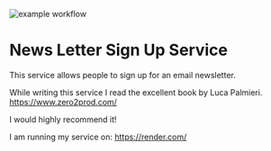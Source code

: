 ![example workflow](https://github.com/rgarbi/newsletter-signup-service/actions/workflows/general.yml/badge.svg)

# News Letter Sign Up Service

This service allows people to sign up for an email newsletter. 

While writing this service I read the excellent book by Luca Palmieri.
https://www.zero2prod.com/

I would highly recommend it!

I am running my service on: https://render.com/

